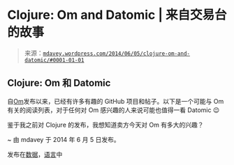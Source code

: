 <!--yml

类别：未分类

日期：2024-05-18 05:48:48

-->

# Clojure: Om and Datomic | 来自交易台的故事

> 来源：[`mdavey.wordpress.com/2014/06/05/clojure-om-and-datomic/#0001-01-01`](https://mdavey.wordpress.com/2014/06/05/clojure-om-and-datomic/#0001-01-01)

## Clojure: Om 和 Datomic

自[Om](https://github.com/swannodette/om)发布以来，已经有许多有趣的 GitHub 项目和帖子。以下是一个可能与 Om 有关的阅读列表，对于任何对 Om 感兴趣的人来说可能也值得一看 Datomic 😉

鉴于我之前对 Clojure 的发布，我想知道卖方今天对 Om 有多大的兴趣？

~ 由 mdavey 于 2014 年 6 月 5 日发布。

发布在[数据](https://mdavey.wordpress.com/category/data/)，[语言](https://mdavey.wordpress.com/category/languages/)中

